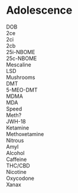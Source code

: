 # Adolescence

DOB \
2ce \
2ci \
2cb \
25i-NBOME \
25c-NBOME \
Mescaline \
LSD \
Mushrooms \
DMT \
5-MEO-DMT \
MDMA \
MDA \
Speed \
Meth? \
JWH-18  \
Ketamine \
Methoxetamine \
Nitrous \
Amyl \
Alcohol \
Caffeine \
THC/CBD \
Nicotine \
Oxycodone \
Xanax